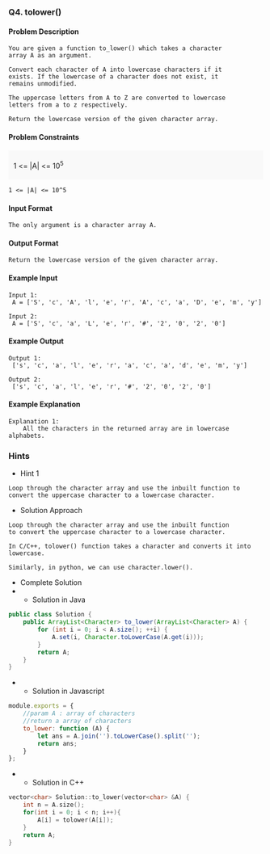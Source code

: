### Q4. tolower()
#### Problem Description
```text
You are given a function to_lower() which takes a character 
array A as an argument.

Convert each character of A into lowercase characters if it 
exists. If the lowercase of a character does not exist, it 
remains unmodified.

The uppercase letters from A to Z are converted to lowercase 
letters from a to z respectively.

Return the lowercase version of the given character array.
```
#### Problem Constraints
<div style="background-color: #f9f9f9; padding: 5px 10px;">
    <p>1 &lt;= |A| &lt;= 10<sup>5</sup></p>
</div>

```text
1 <= |A| <= 10^5
```
#### Input Format
```text
The only argument is a character array A.
```
#### Output Format
```text
Return the lowercase version of the given character array.
```
#### Example Input
```text
Input 1:
 A = ['S', 'c', 'A', 'l', 'e', 'r', 'A', 'c', 'a', 'D', 'e', 'm', 'y']

Input 2:
 A = ['S', 'c', 'a', 'L', 'e', 'r', '#', '2', '0', '2', '0']
```
#### Example Output
```text
Output 1:
 ['s', 'c', 'a', 'l', 'e', 'r', 'a', 'c', 'a', 'd', 'e', 'm', 'y']

Output 2:
 ['s', 'c', 'a', 'l', 'e', 'r', '#', '2', '0', '2', '0']
```
#### Example Explanation
```text
Explanation 1:
    All the characters in the returned array are in lowercase alphabets.
```
### Hints
* Hint 1
```text
Loop through the character array and use the inbuilt function to 
convert the uppercase character to a lowercase character.
```
* Solution Approach
```text
Loop through the character array and use the inbuilt function 
to convert the uppercase character to a lowercase character.

In C/C++, tolower() function takes a character and converts it into lowercase.

Similarly, in python, we can use character.lower().
```
* Complete Solution
* * Solution in Java
```java
public class Solution {
    public ArrayList<Character> to_lower(ArrayList<Character> A) {
        for (int i = 0; i < A.size(); ++i) {
            A.set(i, Character.toLowerCase(A.get(i)));
        }
        return A;
    }
}
```
* * Solution in Javascript
```javascript
module.exports = {
    //param A : array of characters
    //return a array of characters
    to_lower: function (A) {
        let ans = A.join('').toLowerCase().split('');
        return ans;
    }
};
```
* * Solution in C++
```cpp
vector<char> Solution::to_lower(vector<char> &A) {
    int n = A.size();
    for(int i = 0; i < n; i++){
        A[i] = tolower(A[i]);
    }
    return A;
}
```

